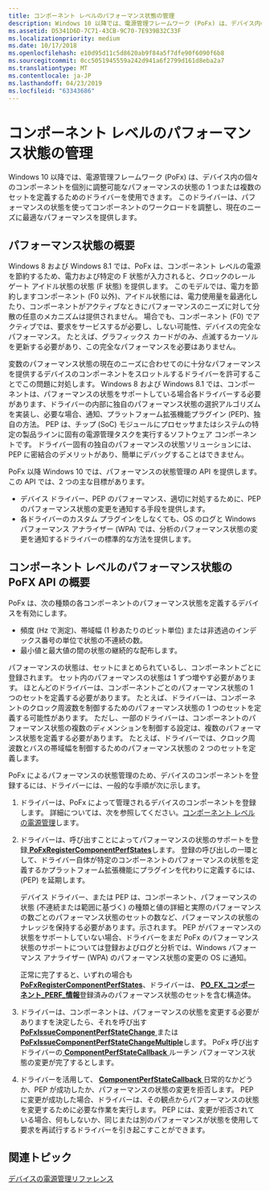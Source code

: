 ```yaml
---
title: コンポーネント レベルのパフォーマンス状態の管理
description: Windows 10 以降では、電源管理フレームワーク (PoFx) は、デバイス内の個々 のコンポーネントを個別に調整可能なパフォーマンスの状態の 1 つまたは複数のセットを定義するためのドライバーを使用できます。
ms.assetid: D5341D6D-7C71-43CB-9C70-7E939B32C33F
ms.localizationpriority: medium
ms.date: 10/17/2018
ms.openlocfilehash: e10d95d11c5d8620ab9f84a5f7dfe90f6090f6b8
ms.sourcegitcommit: 0cc5051945559a242d941a6f2799d161d8eba2a7
ms.translationtype: MT
ms.contentlocale: ja-JP
ms.lasthandoff: 04/23/2019
ms.locfileid: "63343686"
---
```

# <a name="component-level-performance-state-management"></a>コンポーネント レベルのパフォーマンス状態の管理


Windows 10 以降では、電源管理フレームワーク (PoFx) は、デバイス内の個々 のコンポーネントを個別に調整可能なパフォーマンスの状態の 1 つまたは複数のセットを定義するためのドライバーを使用できます。 このドライバーは、パフォーマンスの状態を使ってコンポーネントのワークロードを調整し、現在のニーズに最適なパフォーマンスを提供します。

## <a name="overview-of-performance-states"></a>パフォーマンス状態の概要


Windows 8 および Windows 8.1 では、PoFx は、コンポーネント レベルの電源を節約するため、電力および特定の F 状態が入力されると、クロックのレール ゲート アイドル状態の状態 (F 状態) を提供します。 このモデルでは、電力を節約しますコンポーネント (F0 以外)、アイドル状態には、電力使用量を最適化したり、コンポーネントがアクティブなときにパフォーマンスのニーズに対して分散の任意のメカニズムは提供されません。 場合でも、コンポーネント (F0) でアクティブでは、要求をサービスするが必要し、しない可能性、デバイスの完全なパフォーマンス。 たとえば、グラフィックス カードがのみ、点滅するカーソルを更新する必要があり、この完全なパフォーマンスを必要はありません。

変数のパフォーマンス状態の現在のニーズに合わせてのに十分なパフォーマンスを提供するデバイスのコンポーネントをスロットルするドライバーを許可することでこの問題に対処します。 Windows 8 および Windows 8.1 では、コンポーネントは、パフォーマンスの状態をサポートしている場合各ドライバーする必要があります、ドライバーの内部に独自のパフォーマンス状態の選択アルゴリズムを実装し、必要な場合、通知、プラットフォーム拡張機能プラグイン (PEP)、独自の方法。 PEP は、チップ (SoC) モジュールにプロセッサまたはシステムの特定の製品ラインに固有の電源管理タスクを実行するソフトウェア コンポーネントです。 ドライバー固有の独自のパフォーマンスの状態ソリューションには、PEP に密結合のデメリットがあり、簡単にデバッグすることはできません。

PoFx 以降 Windows 10 では、パフォーマンスの状態管理の API を提供します。 この API では、2 つの主な目標があります。

-   デバイス ドライバー、PEP のパフォーマンス、適切に対処するために、PEP のパフォーマンス状態の変更を通知する手段を提供します。
-   各ドライバーのカスタム プラグインをしなくても、OS のログと Windows パフォーマンス アナライザー (WPA) では、分析のパフォーマンス状態の変更を通知するドライバーの標準的な方法を提供します。

## <a name="introduction-to-the-pofx-api-for-component-level-performance-states"></a>コンポーネント レベルのパフォーマンス状態の PoFX API の概要


PoFx は、次の種類の各コンポーネントのパフォーマンス状態を定義するデバイスを有効にします。

-   頻度 (Hz で測定)、帯域幅 (1 秒あたりのビット単位) または非透過のインデックス番号の単位で状態の不連続の数。
-   最小値と最大値の間の状態の継続的な配布します。

パフォーマンスの状態は、セットにまとめられているし、コンポーネントごとに登録されます。 セット内のパフォーマンスの状態は 1 ずつ増やす必要があります。 ほとんどのドライバーは、コンポーネントごとのパフォーマンス状態の 1 つのセットを定義する必要があります。 たとえば、ドライバーは、コンポーネントのクロック周波数を制御するためのパフォーマンス状態の 1 つのセットを定義する可能性があります。 ただし、一部のドライバーは、コンポーネントのパフォーマンス状態の複数のディメンションを制御する設定は、複数のパフォーマンス状態を定義する必要があります。 たとえば、ドライバーでは、クロック周波数とバスの帯域幅を制御するためのパフォーマンス状態の 2 つのセットを定義します。

PoFx によるパフォーマンスの状態管理のため、デバイスのコンポーネントを登録するには、ドライバーには、一般的な手順が次に示します。

1.  ドライバーは、PoFx によって管理されるデバイスのコンポーネントを登録します。 詳細については、次を参照してください。[コンポーネント レベルの電源管理](component-level-power-management.md)します。

2.  ドライバーは、呼び出すことによってパフォーマンスの状態のサポートを登録[ **PoFxRegisterComponentPerfStates**](https://msdn.microsoft.com/library/windows/hardware/dn939778)します。 登録の呼び出しの一環として、ドライバー自体が特定のコンポーネントのパフォーマンスの状態を定義するかプラットフォーム拡張機能にプラグインを代わりに定義するには、(PEP) を延期します。

    デバイス ドライバー、または PEP は、コンポーネント、パフォーマンスの状態 (不連続または範囲に基づく) の種類と値の詳細と実際のパフォーマンスの数ごとのパフォーマンス状態のセットの数など、パフォーマンスの状態のナレッジを保持する必要があります。示されます。 PEP がパフォーマンスの状態をサポートしていない場合、ドライバーをまだ PoFx のパフォーマンス状態のサポートについては登録およびログと分析では、Windows パフォーマンス アナライザー (WPA) のパフォーマンス状態の変更の OS に通知。

    正常に完了すると、いずれの場合も[ **PoFxRegisterComponentPerfStates**](https://msdn.microsoft.com/library/windows/hardware/dn939778)、ドライバーは、 [ **PO\_FX\_コンポーネント\_PERF\_情報**](https://msdn.microsoft.com/library/windows/hardware/dn939832)登録済みのパフォーマンス状態のセットを含む構造体。

3.  ドライバーは、コンポーネントは、パフォーマンスの状態を変更する必要がありますを決定したら、それを呼び出す[ **PoFxIssueComponentPerfStateChange** ](https://msdn.microsoft.com/library/windows/hardware/dn939769)または[ **PoFxIssueComponentPerfStateChangeMultiple**](https://msdn.microsoft.com/library/windows/hardware/dn939772)します。 PoFx 呼び出すドライバーの[ **ComponentPerfStateCallback** ](https://msdn.microsoft.com/library/windows/hardware/dn939353)ルーチン パフォーマンス状態の変更が完了するとします。

4.  ドライバーを活用して、 [ **ComponentPerfStateCallback** ](https://msdn.microsoft.com/library/windows/hardware/dn939353)日常的なかどうか、PEP が成功したか、パフォーマンスの状態の変更を拒否します。 PEP に変更が成功した場合、ドライバーは、その観点からパフォーマンスの状態を変更するために必要な作業を実行します。 PEP には、変更が拒否されている場合、何もしないか、同じまたは別のパフォーマンスが状態を使用して要求を再試行するドライバーを引き起こすことができます。

## <a name="related-topics"></a>関連トピック
[デバイスの電源管理リファレンス](https://msdn.microsoft.com/library/windows/hardware/hh450958)  



